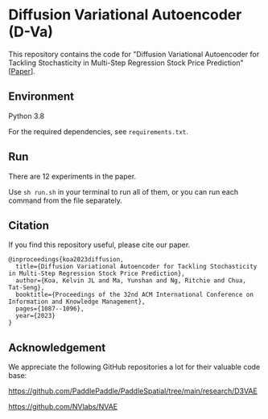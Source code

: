 # Diffusion Variational Autoencoder (D-Va)

This repository contains the code for "Diffusion Variational Autoencoder for Tackling Stochasticity in Multi-Step Regression Stock Price Prediction" [[Paper](https://arxiv.org/abs/2309.00073)].

## Environment

Python 3.8

For the required dependencies, see `requirements.txt`.

## Run

There are 12 experiments in the paper.

Use `sh run.sh` in your terminal to run all of them, or you can run each command from the file separately.

## Citation

If you find this repository useful, please cite our paper.

```
@inproceedings{koa2023diffusion,
  title={Diffusion Variational Autoencoder for Tackling Stochasticity in Multi-Step Regression Stock Price Prediction},
  author={Koa, Kelvin JL and Ma, Yunshan and Ng, Ritchie and Chua, Tat-Seng},
  booktitle={Proceedings of the 32nd ACM International Conference on Information and Knowledge Management},
  pages={1087--1096},
  year={2023}
}
```

## Acknowledgement

We appreciate the following GitHub repositories a lot for their valuable code base:

https://github.com/PaddlePaddle/PaddleSpatial/tree/main/research/D3VAE

https://github.com/NVlabs/NVAE
